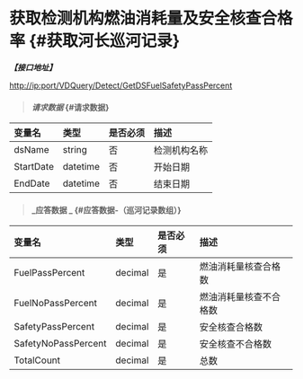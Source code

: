 # 获取检测机构燃油消耗量及安全核查合格率 {#获取河长巡河记录}

_**【接口地址】**_

[http://ip:port/VDQuery/Detect/GetDSFuelSafetyPassPercent](http://ip:port/EqmQuery/Equipment/GetEquipmentList)

> #### _请求数据_ {#请求数据}

| 变量名 | 类型 | 是否必须 | 描述 |
| :--- | :--- | :--- | :--- |
| dsName | string | 否 | 检测机构名称 |
| StartDate | datetime | 否 | 开始日期 |
| EndDate | datetime | 否 | 结束日期 |

> #### _应答数据 _ {#应答数据-（巡河记录数组）}

| 变量名 | 类型 | 是否必须 | 描述 |
| :--- | :--- | :--- | :--- |
| FuelPassPercent | decimal | 是 | 燃油消耗量核查合格数 |
| FuelNoPassPercent | decimal | 是 | 燃油消耗量核查不合格数 |
| SafetyPassPercent | decimal | 是 | 安全核查合格数 |
| SafetyNoPassPercent | decimal | 是 | 安全核查不合格数 |
| TotalCount | decimal | 是 | 总数 |



